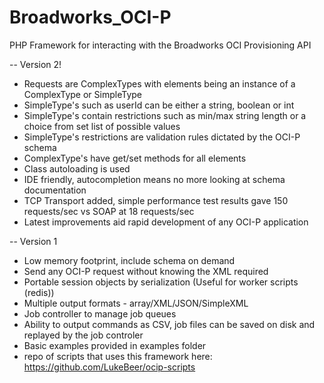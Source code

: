 Broadworks_OCI-P
================

PHP Framework for interacting with the Broadworks OCI Provisioning API

-- Version 2!
- Requests are ComplexTypes with elements being an instance of a ComplexType or SimpleType
- SimpleType's such as userId can be either a string, boolean or int
- SimpleType's contain restrictions such as min/max string length or a choice from set list of possible values
- SimpleType's restrictions are validation rules dictated by the OCI-P schema
- ComplexType's have get/set methods for all elements
- Class autoloading is used
- IDE friendly, autocompletion means no more looking at schema documentation
- TCP Transport added, simple performance test results gave 150 requests/sec vs SOAP at 18 requests/sec
- Latest improvements aid rapid development of any OCI-P application



-- Version 1
- Low memory footprint, include schema on demand
- Send any OCI-P request without knowing the XML required
- Portable session objects by serialization (Useful for worker scripts (redis))
- Multiple output formats - array/XML/JSON/SimpleXML
- Job controller to manage job queues
- Ability to output commands as CSV, job files can be saved on disk and replayed by the job controler
- Basic examples provided in examples folder
- repo of scripts that uses this framework here: https://github.com/LukeBeer/ocip-scripts
